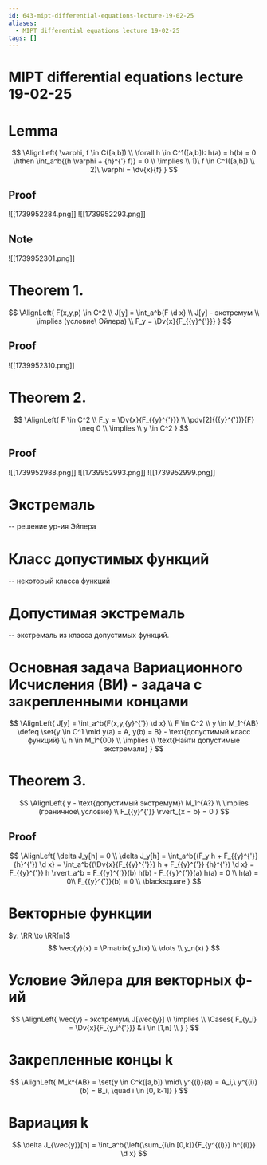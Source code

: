 ```yaml
---
id: 643-mipt-differential-equations-lecture-19-02-25
aliases:
  - MIPT differential equations lecture 19-02-25
tags: []
---
```


# MIPT differential equations lecture 19-02-25

# Lemma
$$
\AlignLeft{
\varphi, f \in C([a,b]) \\
\forall h \in C^1([a,b]): h(a) = h(b) = 0 \hthen
\int_a^b{(h \varphi + {h}^{'} f)} = 0 \\
\implies \\
1)\ f \in C^1([a,b]) \\
2)\ \varphi = \dv{x}{f}
}
$$
## Proof
![[1739952284.png]]
![[1739952293.png]]

## Note
![[1739952301.png]]

# Theorem 1.
$$
\AlignLeft{
F(x,y,p) \in C^2 \\
J[y] = \int_a^b{F \d x} \\
J[y] - экстремум \\
\implies (условие\ Эйлера) \\
F_y = \Dv{x}{F_{{y}^{'}}}
}
$$
## Proof
![[1739952310.png]]

# Theorem 2.
$$
\AlignLeft{
F \in C^2 \\
F_y = \Dv{x}{F_{{y}^{'}}} \\
\pdv[2]{({y}^{'})}{F} \neq 0 \\
\implies \\
y \in C^2
}
$$
## Proof
![[1739952988.png]]
![[1739952993.png]]
![[1739952999.png]]

# Экстремаль
-- решение ур-ия Эйлера

# Класс допустимых функций
-- некоторый класса функций

# Допустимая экстремаль
-- экстремаль из класса допустимых функций.

# Основная задача Вариационного Исчисления (ВИ) - задача с закрепленными концами
$$
\AlignLeft{
J[y] = \int_a^b{F(x,y,{y}^{'}) \d x} \\
F \in C^2 \\
y \in M_1^{AB} \defeq \set{y \in C^1 \mid y(a) = A, y(b) = B} - \text{допустимый класс функций} \\
h \in M_1^{00} \\
\implies \\
\text{Найти допустимые экстремали}
}
$$

# Theorem 3.
$$
\AlignLeft{
y - \text{допустимый экстремум}\ M_1^{A?} \\
\implies (граничное\ условие) \\
F_{{y}^{'}} \rvert_{x = b} = 0
}
$$
## Proof
$$
\AlignLeft{
\delta J_y[h] = 0 \\
\delta J_y[h] = \int_a^b{(F_y h + F_{{y}^{'}} {h}^{'}) \d x} = 
\int_a^b{(\Dv{x}{F_{{y}^{'}}} h + F_{{y}^{'}} {h}^{'}) \d x} = 
F_{{y}^{'}} h \rvert_a^b = F_{{y}^{'}}(b) h(b) - F_{{y}^{'}}(a) h(a) = 0 \\
h(a) = 0\\
F_{{y}^{'}}(b) = 0 \\
\blacksquare
}
$$
# Векторные функции
$y: \RR \to \RR[n]$
$$
\vec{y}(x) = \Pmatrix{
y_1(x) \\
\dots \\
y_n(x)
}
$$

# Условие Эйлера для векторных ф-ий 
$$
\AlignLeft{
\vec{y} - экстремум\ J[\vec{y}] \\
\implies \\
\Cases{
F_{y_i} = \Dv{x}{F_{y_i^{'}}} & i \in [1,n] \\
}
}
$$

# Закрепленные концы k
$$
\AlignLeft{
M_k^{AB} = \set{y \in C^k([a,b]) \mid\ y^{(i)}(a) = A_i,\ y^{(i)}(b) = B_i, \quad i \in [0, k-1]}
}
$$

# Вариация k
$$
\delta J_{\vec{y}}[h] = \int_a^b{\left(\sum_{i\in [0,k]}{F_{y^{(i)}} h^{(i)}} \d x}
$$
